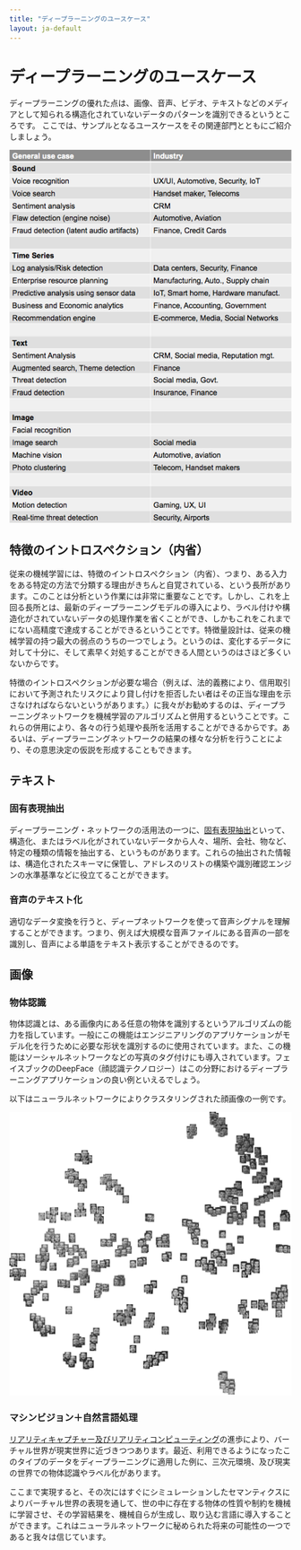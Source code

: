 ```yaml
---
title: "ディープラーニングのユースケース"
layout: ja-default
---
```


# ディープラーニングのユースケース

ディープラーニングの優れた点は、画像、音声、ビデオ、テキストなどのメディアとして知られる構造化されていないデータのパターンを識別できるというところです。 
ここでは、サンプルとなるユースケースをその関連部門とともにご紹介しましょう。 

![Alt text](./img/use_case_industries.png)

## 特徴のイントロスペクション（内省）

従来の機械学習には、特徴のイントロスペクション（内省）、つまり、ある入力をある特定の方法で分類する理由がきちんと自覚されている、という長所があります。このことは分析という作業には非常に重要なことです。しかし、これを上回る長所とは、最新のディープラーニングモデルの導入により、ラベル付けや構造化がされていないデータの処理作業を省くことができ、しかもこれをこれまでにない高精度で達成することができるということです。特徴量設計は、従来の機械学習の持つ最大の弱点のうちの一つでしょう。というのは、変化するデータに対して十分に、そして素早く対処することができる人間というのはさほど多くいないからです。

特徴のイントロスペクションが必要な場合（例えば、法的義務により、信用取引において予測されたリスクにより貸し付けを拒否したい者はその正当な理由を示さなければならないというがあります。）に我々がお勧めするのは、ディープラーニングネットワークを機械学習のアルゴリズムと併用するということです。これらの併用により、各々の行う処理や長所を活用することができるからです。あるいは、ディープラーニングネットワークの結果の様々な分析を行うことにより、その意思決定の仮説を形成することもできます。 

## テキスト

### 固有表現抽出

ディープラーニング・ネットワークの活用法の一つに、[固有表現抽出](https://en.wikipedia.org/wiki/Named-entity_recognition)といって、構造化、またはラベル化がされていないデータから人々、場所、会社、物など、特定の種類の情報を抽出する、というものがあります。これらの抽出された情報は、構造化されたスキーマに保管し、アドレスのリストの構築や識別確認エンジンの水準基準などに役立てることができます。 

### 音声のテキスト化

適切なデータ変換を行うと、ディープネットワークを使って音声シグナルを理解することができます。つまり、例えば大規模な音声ファイルにある音声の一部を識別し、音声による単語をテキスト表示することができるのです。

## 画像

### 物体認識

物体認識とは、ある画像内にある任意の物体を識別するというアルゴリズムの能力を指しています。一般にこの機能はエンジニアリングのアプリケーションがモデル化を行うために必要な形状を識別するのに使用されています。また、この機能はソーシャルネットワークなどの写真のタグ付けにも導入されています。フェイスブックのDeepFace（顔認識テクノロジー）はこの分野におけるディープラーニングアプリケーションの良い例といえるでしょう。 

以下はニューラルネットワークによりクラスタリングされた顔画像の一例です。

![Alt text](./img/faces_tsne.jpg)

### マシンビジョン＋自然言語処理

[リアリティキャプチャー及びリアリティコンピューティング](http://pando.com/2014/02/16/convergence-what-happens-when-virtual-realities-take-over/)の進歩により、バーチャル世界が現実世界に近づきつつあります。最近、利用できるようになったこのタイプのデータをディープラーニングに適用した例に、三次元環境、及び現実の世界での物体認識やラベル化があります。 

ここまで実現すると、その次にはすぐにシミュレーションしたセマンティクスによりバーチャル世界の表現を通して、世の中に存在する物体の性質や制約を機械に学習させ、その学習結果を、機械自らが生成し、取り込む言語に導入することができます。これはニューラルネットワークに秘められた将来の可能性の一つであると我々は信じています。 
